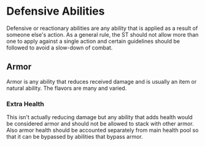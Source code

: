 # Defensive Abilities
Defensive or reactionary abilities are any ability that 
is applied as a result of someone else's action. As a general
rule, the ST should not allow more than one to apply against
a single action and certain guidelines should be followed to 
avoid a slow-down of combat.

## Armor
Armor is any ability that reduces received damage and is 
usually an item or natural ability. The flavors are
many and varied.
### Extra Health
This isn't actually reducing damage but any ability that adds
health would be considered armor and should not be allowed 
to stack with other armor. Also armor health should be 
accounted separately from main health pool so that it can
be bypassed by abilities that bypass armor. 
